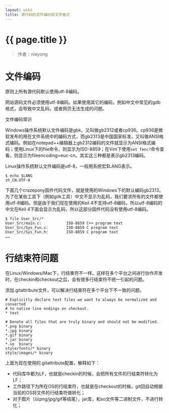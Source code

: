 ```yaml
---
layout: wiki
title: 源代码的文件编码和文件格式
---
```


# {{ page.title }}

> 作者：nieyong


文件编码
=============
原则上所有源代码默认使用utf-8编码。

网站源码文件必须使用utf-8编码。如果使用其它的编码，例如中文中常见的gdb格式，会导致中文乱码，或者网页无法生成的问题。

文件编码常识

Windows操作系统默认文件编码是gbk，又叫做gb2312或者cp936。cp936是微软发布的用在文件系统中的编码方式，而gb2313是中国国家标准，又叫做ANSI格式编码。例如在notepad++编辑器上gb2312编码的文件就显示为ANSI格式编码；使用Linux下的file命令，则显示为ISO-8859；在Vim下使用`set fenc?`命令查看，则显示为fileencoding=euc-cn。其实这三种都是表示gb2313编码。

Linux操作系统默认文件编码是utf-8，一般用系统宏$LANG表示。

~~~
$ echo $LANG
zh_CN.UTF-8
~~~

下面几个crazepony固件代码文件，就是使用的Windows下的默认编码gb2313。为了在某些工具下（例如gitk工具）中文不显示为乱码，我们要求所有的文件都使用utf-8编码。但是由于我们现在使用的Keil 4不支持utf-8编码，所以utf-8编码的中文在Keil 4下面会显示为乱码，所以这部分固件代码没有使用utf-8编码。

~~~
$ file User_Src/*
User_Src/main.c:           ISO-8859 C++ program text
User_Src/Sys_Fun.c:        ISO-8859 C program text
User_Src/Sys_Fun.h:        ISO-8859 C program text
……
~~~



行结束符问题
=============
在Linux/Windows/Mac下，行结束符不一样。这样在多个平台之间进行协作开发时，在checkin和checkout之后，会有很多行结束符不统一引起的问题。

添加.gitattribute文件，可以解决行结束符在多个平台下不一致的问题。

~~~
# Explicitly declare text files we want to always be normalized and converted 
# to native line endings on checkout.
* text

# Denote all files that are truly binary and should not be modified.
*.png binary
*.jpg binary
*.gif binary
*.jar binary
*.so  binary
style/fonts/* binary
style/images/* binary
~~~

上面为现在使用的.gitattribute配置，解释如下：

* 代码库中都为LF，也就是checkin的时候，会把所有文件的行结束符转化为LF；
* 工作路径下为所在OS的行结束符，也就是在checkout的时候，git回自动根据当前的OS将文件的行结束符做转化；
* 对于图片（以png/jpg/gif等结尾），jar库，和so文件等二进制文件，不进行转化；
